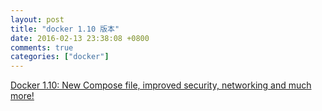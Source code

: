```yaml
---
layout: post
title: "docker 1.10 版本"
date: 2016-02-13 23:38:08 +0800
comments: true
categories: ["docker"]
---
```


<!-- more -->

[Docker 1.10: New Compose file, improved security, networking and much more!]

[Docker 1.10: New Compose file, improved security, networking and much more!]:https://blog.docker.com/2016/02/docker-1-10/